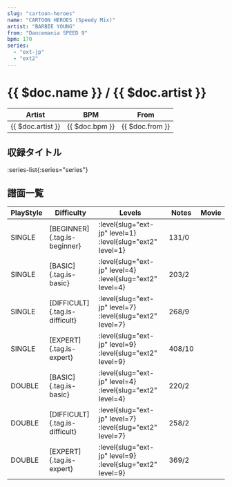 ```yaml
---
slug: "cartoon-heroes"
name: "CARTOON HEROES (Speedy Mix)"
artist: "BARBIE YOUNG"
from: "Dancemania SPEED 9"
bpm: 170
series:
  - "ext-jp"
  - "ext2"
---
```


# {{ $doc.name }} / {{ $doc.artist }}

|Artist|BPM|From|
|------|---|----|
|{{ $doc.artist }}|{{ $doc.bpm }}|{{ $doc.from }}|

## 収録タイトル

:series-list{:series="series"}

## 譜面一覧

|PlayStyle|Difficulty|Levels|Notes|Movie|
|---------|----------|------|-----|-----|
|SINGLE|[BEGINNER]{.tag.is-beginner}|:level{slug="ext-jp" level=1} :level{slug="ext2" level=1}|131/0||
|SINGLE|[BASIC]{.tag.is-basic}|:level{slug="ext-jp" level=4} :level{slug="ext2" level=4}|203/2||
|SINGLE|[DIFFICULT]{.tag.is-difficult}|:level{slug="ext-jp" level=7} :level{slug="ext2" level=7}|268/9||
|SINGLE|[EXPERT]{.tag.is-expert}|:level{slug="ext-jp" level=9} :level{slug="ext2" level=9}|408/10||
|DOUBLE|[BASIC]{.tag.is-basic}|:level{slug="ext-jp" level=4} :level{slug="ext2" level=4}|220/2||
|DOUBLE|[DIFFICULT]{.tag.is-difficult}|:level{slug="ext-jp" level=7} :level{slug="ext2" level=7}|258/2||
|DOUBLE|[EXPERT]{.tag.is-expert}|:level{slug="ext-jp" level=9} :level{slug="ext2" level=9}|369/2||
